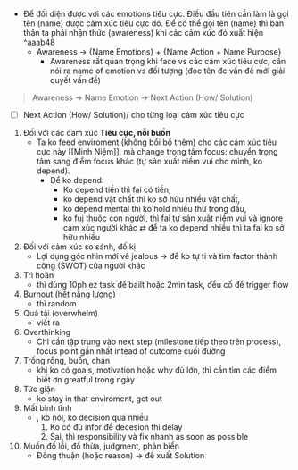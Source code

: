 * Để đối diện được với các emotions tiêu cực. Điều đầu tiên cần làm là gọi tên (name) được cảm xúc tiêu cực đó. Để có thể gọi tên (name) thì bản thân ta phải nhận thức (awareness) khi các cảm xúc đó xuất hiện ^aaab48
  * Awareness → {Name Emotions} + {Name Action + Name Purpose}
    * Awareness rất quan trọng khi face vs các cảm xúc tiêu cực, cần nói ra name of emotion vs đối tượng (đọc tên đc vấn đề mới giải quyết vấn đề)

> Awareness → Name Emotion → Next Action (How/ Solution)

- [ ] Next Action (How/ Solution)/ cho từng loại cảm xúc tiêu cực

 1. Đối với các cảm xúc **Tiêu cực, nỗi buồn**
    * Ta ko feed enviroment (không bổi bổ thêm) cho các cảm xúc tiêu cực này \[\[Minh Niệm\]\], mà change trọng tâm focus: chuyển trọng tâm sang điểm focus khác (tự sản xuất niềm vui cho mình, ko depend).
      * Để ko depend:
        * Ko depend tiền thì fai có tiền,
        * ko depend vật chất thì ko sở hửu nhiều vật chất,
        * ko depend mental thì ko hold nhiều thứ trong đầu,
        * ko fuj thuộc con người, thì fai tự sản xuất niềm vui và ignore cảm xúc người khác  ⇄  để ta ko depend nhiều thì ta fai ko sở hữu nhiều
 2. Đối với cảm xúc so sánh, đố kị
    * Lợi dụng góc nhìn mới về jealous →  để ko tự ti và tìm factor thành công (SWOT) của người khác
 3. Trì hoãn
    * thì dùng 10ph ez task để bailt hoặc 2min task, đều cố để trigger flow
 4. Burnout (hết năng lượng)
    * thì random
 5. Quá tải (overwhelm)
    * viết ra
 6. Overthinking
    * Chỉ cần tập trung vào next step (mílestone tiếp theo trên process), focus point gần nhất íntead of outcome cuối đường
 7. Trống rỗng, buồn, chán
    * khi ko có goals, motivation hoặc why đủ lớn, thì cần tìm các điểm biết ơn greatful trong ngày
 8. Tức giận
    * ko stay in that enviroment, get out
 9. Mất bình tĩnh
    * , ko nói, ko decision quá nhiều
      1. Ko có đủ infor để decesion thì delay
      2. Sai, thì responsibility và fix nhanh as soon as possible
10. Muốn đổ lỗi, đổ thừa, judgment, phản biển
    * Đồng thuận (hoặc reason) → đề xuất Solution